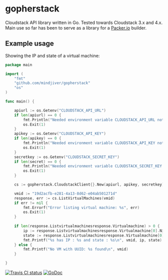 gopherstack
===========

Cloudstack API library written in Go. Tested towards Cloudstack 3.x
and 4.x. Main use so far has been to serve as a library for a
[Packer.io](http://www.packer.io) builder.

Example usage
-------------

Showing the IP and state of a virtual machine:

```go
package main

import (
	"fmt"
	"github.com/mindjiver/gopherstack"
	"os"
)

func main() {

	apiurl := os.Getenv("CLOUDSTACK_API_URL")
	if len(apiurl) == 0 {
		fmt.Println("Needed environment variable CLOUDSTACK_API_URL not found, exiting")
		os.Exit(1)
	}
	apikey := os.Getenv("CLOUDSTACK_API_KEY")
	if len(apikey) == 0 {
		fmt.Println("Needed environment variable CLOUDSTACK_API_KEY not found, exiting")
		os.Exit(1)
	}
	secretkey := os.Getenv("CLOUDSTACK_SECRET_KEY")
	if len(secret) == 0 {
		fmt.Println("Needed environment variable CLOUDSTACK_SECRET_KEY not found, exiting")
		os.Exit(1)
	}

	cs := gopherstack.CloudstackClient{}.New(apiurl, apikey, secretkey)

	vmid := "19d2acfb-e281-4a13-8d62-e04ab501271d"
	response, err := cs.ListVirtualMachines(vmid)
	if err != nil {
		fmt.Errorf("Error listing virtual machine: %s", err)
		os.Exit(1)
	}
	
	if len(response.Listvirtualmachinesresponse.Virtualmachine) > 0 {
		ip := response.Listvirtualmachinesresponse.Virtualmachine[0].Nic[0].Ipaddress
		state := response.Listvirtualmachinesresponse.Virtualmachine[0].State
		fmt.Printf("%s has IP : %s and state : %s\n", vmid, ip, state)
	} else {
		fmt.Printf("No VM with UUID: %s found\n", vmid)
	}

}
```

[![Travis CI status](https://travis-ci.org/mindjiver/gopherstack.png?branch=master)](https://travis-ci.org/mindjiver/gopherstack/builds/)
[![GoDoc](https://godoc.org/github.com/mindjiver/gopherstack?status.png)](https://godoc.org/github.com/mindjiver/gopherstack)
